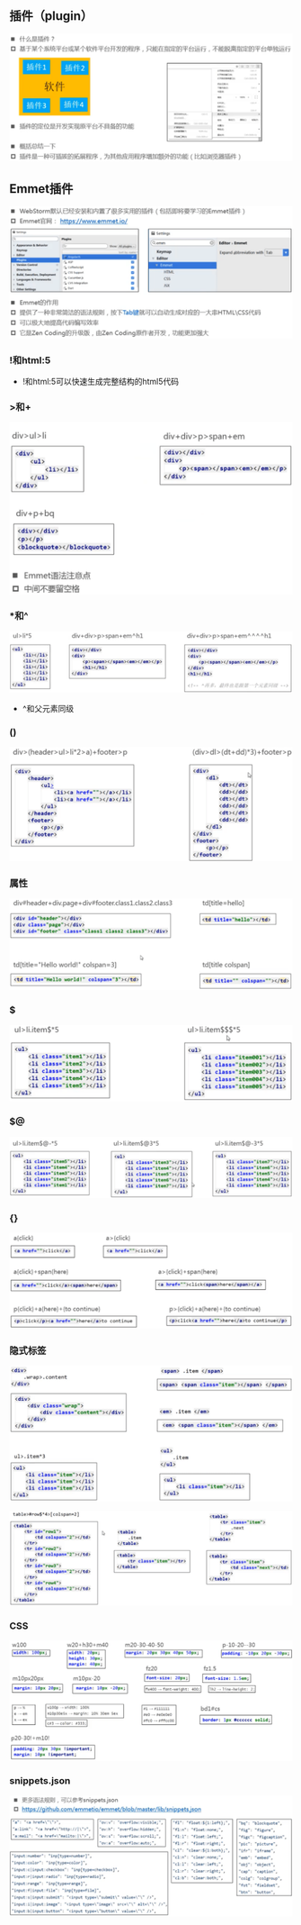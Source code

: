 ## 插件（plugin）

![image-20211110151611578](images/image-20211110151611578.png)

## Emmet插件

![image-20211110151656271](images/image-20211110151656271.png)

### !和html:5

- !和html:5可以快速生成完整结构的html5代码

### >和+

![image-20211110152439376](images/image-20211110152439376.png)

###  *和^

![image-20211110152732420](images/image-20211110152732420.png)

- ^和父元素同级

### ()

![image-20211110153128706](images/image-20211110153128706.png)

### 属性

![image-20211110153311475](images/image-20211110153311475.png)

###  $

![image-20211110153452375](images/image-20211110153452375.png)

### $@

![image-20211110153645139](images/image-20211110153645139.png)

### {}

![image-20211110153723389](images/image-20211110153723389.png)

### 隐式标签

![image-20211110154335388](images/image-20211110154335388.png)

![image-20211110154450605](images/image-20211110154450605.png)

### CSS

![image-20211110154523483](images/image-20211110154523483.png)

### snippets.json

![image-20211110155047928](images/image-20211110155047928.png)

